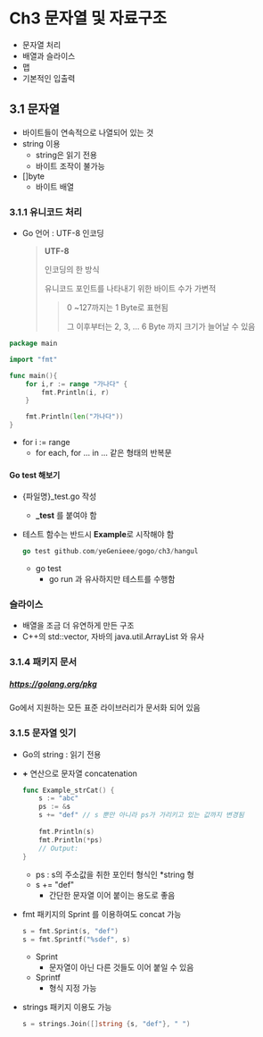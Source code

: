 # Ch3 문자열 및 자료구조

- 문자열 처리
- 배열과 슬라이스
- 맵
- 기본적인 입출력



## 3.1 문자열

- 바이트들이 연속적으로 나열되어 있는 것
- string 이용
  - string은 읽기 전용
  - 바이트 조작이 불가능
- []byte
  - 바이트 배열

### 3.1.1 유니코드 처리

- Go 언어 : UTF-8 인코딩

  > **UTF-8**
  >
  > 인코딩의 한 방식
  >
  > 유니코드 포인트를 나타내기 위한 바이트 수가 가변적
  >
  > > 0 ~127까지는 1 Byte로 표현됨
  > >
  > > 그 이후부터는 2, 3, ... 6 Byte 까지 크기가 늘어날 수 있음



```go
package main

import "fmt"

func main(){
	for i,r := range "가나다" {
		fmt.Println(i, r)
	}

	fmt.Println(len("가나다"))
}
```

- for i := range
  - for each, for ... in ... 같은 형태의 반복문



#### Go test 해보기

- {파일명}_test.go 작성

  - **_test** 를 붙여야 함

- 테스트 함수는 반드시 **Example**로 시작해야 함

  ```go
  go test github.com/yeGenieee/gogo/ch3/hangul
  ```

  - go test
    - go run 과 유사하지만 테스트를 수행함



### 슬라이스

- 배열을 조금 더 유연하게 만든 구조
- C++의 std::vector,  자바의 java.util.ArrayList 와 유사



### 3.1.4 패키지 문서

##### https://golang.org/pkg

Go에서 지원하는 모든 표준 라이브러리가 문서화 되어 있음



### 3.1.5 문자열 잇기

- Go의 string : 읽기 전용

- **+** 연산으로 문자열 concatenation

  ```go
  func Example_strCat() {
      s := "abc"
      ps := &s
      s += "def" // s 뿐만 아니라 ps가 가리키고 있는 값까지 변경됨
      
      fmt.Println(s)
      fmt.Println(*ps)
      // Output:
  }
  ```

  - ps : s의 주소값을 취한 포인터 형식인 *string 형
  - s += "def"
    - 간단한 문자열 이어 붙이는 용도로 좋음

- fmt 패키지의 Sprint 를 이용하여도 concat 가능

  ```go
  s = fmt.Sprint(s, "def")
  s = fmt.Sprintf("%sdef", s)
  ```

  - Sprint 
    - 문자열이 아닌 다른 것들도 이어 붙일 수 있음
  - Sprintf
    - 형식 지정 가능

- strings 패키지 이용도 가능

  ```go
  s = strings.Join([]string {s, "def"}, " ")
  ```

